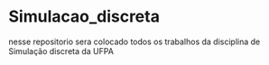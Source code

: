 # Simulacao_discreta
nesse repositorio sera colocado todos os trabalhos da disciplina de Simulação discreta da UFPA
